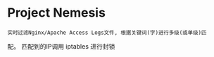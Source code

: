 Project Nemesis
=======

	实时过滤Nginx/Apache Access Logs文件, 根据关键词(字)进行多级(或单级)匹
配。
	匹配到的IP调用 iptables 进行封锁
